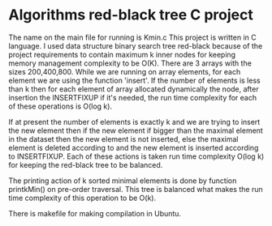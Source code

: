 # Algorithms red-black tree C project

The name on the main file for running is Kmin.c
This project is written in C language.
I used data structure binary search tree red-black because of the project requirements to contain maximum k inner nodes for keeping memory management complexity to be O(K).
There are 3 arrays with the sizes 200,400,800.
While we are running on array elements, for each element we are using the function 'insert'.
If the number of elements is less than k then for each element of array allocated dynamically the node, after insertion the INSERTFIXUP if it's needed, the run time complexity for each of these operations is O(log k).

If at present the number of elements is exactly k and we are trying to insert the new element then if the new element if bigger than the maximal element in the dataset then the new element is not inserted, else the maximal element is deleted according to and the new element is inserted according to INSERTFIXUP.
Each of these actions is taken run time complexity O(log k) for keeping the red-black tree to be balanced.

The printing action of k sorted minimal elements is done by function printkMin() on pre-order traversal.
This tree is balanced what makes the run time complexity of this operation to be O(k).


There is makefile for making compilation in Ubuntu.

